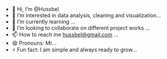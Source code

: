 - 👋 Hi, I’m @Hussbel
- 👀 I’m interested in data analysis, cleaning and visualization...
- 🌱 I’m currently learning ...
- 💞️ I’m looking to collaborate on different project works ...
- 📫 How to reach me hussbel@gmail.com ...
- 😄 Pronouns: Mr...
- ⚡ Fun fact: I am simple and always ready to grow...

<!---
Hussbel/Hussbel is a ✨ special ✨ repository because its `README.md` (this file) appears on your GitHub profile.
You can click the Preview link to take a look at your changes.
--->
